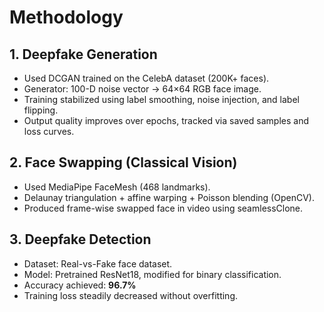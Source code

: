 # Methodology

## 1. Deepfake Generation
- Used DCGAN trained on the CelebA dataset (200K+ faces).
- Generator: 100-D noise vector → 64×64 RGB face image.
- Training stabilized using label smoothing, noise injection, and label flipping.
- Output quality improves over epochs, tracked via saved samples and loss curves.

## 2. Face Swapping (Classical Vision)
- Used MediaPipe FaceMesh (468 landmarks).
- Delaunay triangulation + affine warping + Poisson blending (OpenCV).
- Produced frame-wise swapped face in video using seamlessClone.

## 3. Deepfake Detection
- Dataset: Real-vs-Fake face dataset.
- Model: Pretrained ResNet18, modified for binary classification.
- Accuracy achieved: **96.7%**
- Training loss steadily decreased without overfitting.
